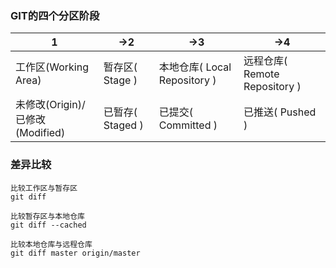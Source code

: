 
### GIT的四个分区阶段

1                                  |->2                      |->3                                |->4
-----------------------------------|-------------------------|-----------------------------------|------|
工作区(Working Area)               |暂存区( Stage )           |本地仓库( Local Repository )       |远程仓库( Remote Repository )
未修改(Origin)/已修改(Modified)     |已暂存( Staged )         |已提交( Committed )                |已推送( Pushed )


### 差异比较

    比较工作区与暂存区
    git diff

    比较暂存区与本地仓库
    git diff --cached

    比较本地仓库与远程仓库
    git diff master origin/master
